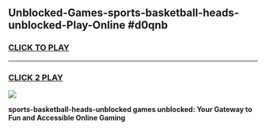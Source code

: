 
## Unblocked-Games-sports-basketball-heads-unblocked-Play-Online #d0qnb
<h3>
<a href="https://news.freeplayer.one?title=sports-basketball-heads-unblocked&ref=3">CLICK TO PLAY</a></h3>
<hr>

<h3>
<a href="https://news.freeplayer.one?title=sports-basketball-heads-unblocked&ref=3">CLICK 2 PLAY</a>
  
</h3>

<a href="https://news.freeplayer.one?title=sports-basketball-heads-unblocked&ref=3"><img src="https://clearcache.store/games.png"></a>


**sports-basketball-heads-unblocked games unblocked: Your Gateway to Fun and Accessible Online Gaming**
